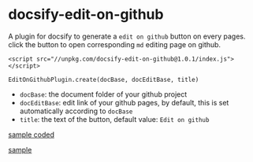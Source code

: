 # docsify-edit-on-github
A plugin for docsify to generate a `edit on github` button on every pages. click the button to open corresponding `md` editing page on github.

```
<script src="//unpkg.com/docsify-edit-on-github@1.0.1/index.js"></script>
```

```
EditOnGithubPlugin.create(docBase, docEditBase, title)
```

* `docBase`: the document folder of your github project
* `docEditBase`: edit link of your github pages, by default, this is set automatically according to `docBase`
* `title`: the text of the button, default value: `Edit on github`

[sample coded](https://github.com/njleonzhang/vue-data-tables/blob/master/docs/index.html#L83)

[sample](https://njleonzhang.github.io/vue-data-tables/#/renderTable)
